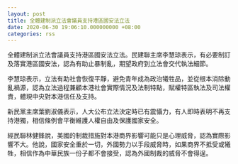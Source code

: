 ```yaml
---
layout: post
title: 全體建制派立法會議員支持港區國安法立法
date: 2020-06-30 19:06:10.000000000 +08:00
categories: rss
---
```


全體建制派立法會議員支持港區國安法立法。民建聯主席李慧琼表示，有必要制訂及落實港區國安法，認為有助止暴制亂，期望政府到立法會交代執法細節。

李慧琼表示，立法有助社會恢復平靜，避免青年成為政治犧牲品，並從根本消除動亂禍源，認為立法過程兼顧本港社會實際情況及法制特點，賦權特區執法及司法權責，體現中央對本港信任及支持。

新民黨主席葉劉淑儀表示，人大公布立法決定時已有震懾力，有人即時表明不再支持港獨，相信條例會平衡維護人權自由及保護國家安全。

經民聯林健鋒說，美國的制裁措施對本港商界影響可能只是心理威脅，認為實際影響不大。他說，國家安全重於一切，外國勢力以手段威脅時，如果商界不抵受或犧牲，相信作為中華民族一份子都不會接受，認為外國制裁的威脅不會得逞。
